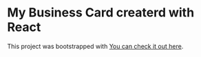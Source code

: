 # My Business Card createrd with React

This project was bootstrapped with [You can check it out here](https://yaron-business-card.herokuapp.com/).
